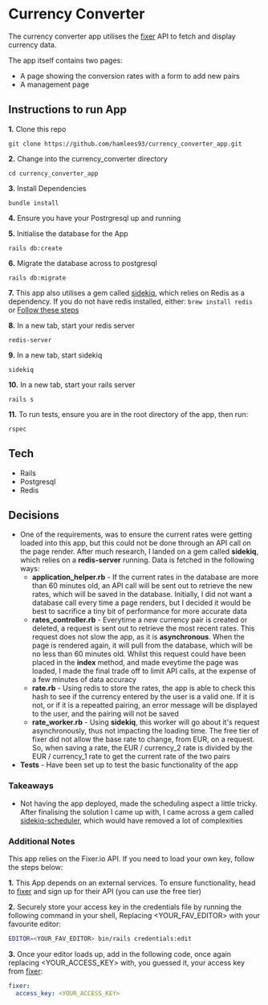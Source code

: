 # Currency Converter

The currency converter app utilises the [fixer](fixer.io.) API to fetch and display currency data.

The app itself contains two pages:

- A page showing the conversion rates with a form to add new pairs
- A management page

## Instructions to run App

**1.** Clone this repo

`git clone https://github.com/hamlees93/currency_converter_app.git`

**2.** Change into the currency_converter directory

`cd currency_converter_app`

**3.** Install Dependencies

`bundle install`

**4.** Ensure you have your Postrgresql up and running

**5.** Initialise the database for the App

`rails db:create`

**6.** Migrate the database across to postgresql

`rails db:migrate`

**7.** This app also utilises a gem called [sidekiq](https://github.com/mperham/sidekiq), which relies on Redis as a dependency. If you do not have redis installed, either: `brew install redis` or [Follow these steps](https://redis.io/topics/quickstart)

**8.** In a new tab, start your redis server

`redis-server`

**9.** In a new tab, start sidekiq

`sidekiq`

**10.** In a new tab, start your rails server

`rails s`

**11.** To run tests, ensure you are in the root directory of the app, then run:

`rspec`

## Tech

- Rails
- Postgresql
- Redis

## Decisions

- One of the requirements, was to ensure the current rates were getting loaded into this app, but this could not be done through an API call on the page render. After much research, I landed on a gem called **sidekiq**, which relies on a **redis-server** running. Data is fetched in the following ways:
  - **application_helper.rb** - If the current rates in the database are more than 60 minutes old, an API call will be sent out to retrieve the new rates, which will be saved in the database. Initially, I did not want a database call every time a page renders, but I decided it would be best to sacrifice a tiny bit of performance for more accurate data
  - **rates_controller.rb** - Everytime a new currency pair is created or deleted, a request is sent out to retrieve the most recent rates. This request does not slow the app, as it is **asynchronous**. When the page is rendered again, it will pull from the database, which will be no less than 60 minutes old. Whilst this request could have been placed in the **index** method, and made eveytime the page was loaded, I made the final trade off to limit API calls, at the expense of a few minutes of data accuracy
  - **rate.rb** - Using redis to store the rates, the app is able to check this hash to see if the currency entered by the user is a valid one. If it is not, or if it is a repeatted pairing, an error message will be displayed to the user, and the pairing will not be saved
  - **rate_worker.rb** - Using **sidekiq**, this worker will go about it's request asynchronously, thus not impacting the loading time. The free tier of fixer did not allow the base rate to change, from EUR, on a request. So, when saving a rate, the EUR / currency_2 rate is divided by the EUR / currency_1 rate to get the current rate of the two pairs
- **Tests** - Have been set up to test the basic functionality of the app

### Takeaways

- Not having the app deployed, made the scheduling aspect a little tricky. After finalising the solution I came up with, I came across a gem called [sidekiq-scheduler](https://github.com/moove-it/sidekiq-scheduler), which would have removed a lot of complexities

### Additional Notes

This app relies on the Fixer.io API. If you need to load your own key, follow the steps below:

**1.** This App depends on an external services. To ensure functionality, head to [fixer](fixer.io.) and sign up for their API (you can use the free tier)

**2.** Securely store your access key in the credentials file by running the following command in your shell, Replacing &lt;YOUR_FAV_EDITOR&gt; with your favourite editor:

```bash
EDITOR=<YOUR_FAV_EDITOR> bin/rails credentials:edit
```

**3.** Once your editor loads up, add in the following code, once again replacing &lt;YOUR_ACCESS_KEY&gt; with, you guessed it, your access key from [fixer](fixer.io.):

```yml
fixer:
  access_key: <YOUR_ACCESS_KEY>
```
